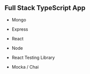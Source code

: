 ## Full Stack TypeScript App

- Mongo
- Express
- React
- Node

- React Testing Library
- Mocka / Chai
